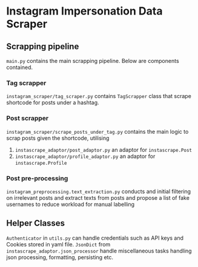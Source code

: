 # Instagram Impersonation Data Scraper

## Scrapping pipeline

`main.py` contains the main scrapping pipeline. Below are components contained.

### Tag scrapper

`instagram_scraper/tag_scraper.py` contains `TagScrapper` class that scrape shortcode for posts under a hashtag.

### Post scrapper

`instagram_scraper/scrape_posts_under_tag.py` contains the main logic to scrap posts given the shortcode, utilising

1. `instascrape_adaptor/post_adaptor.py` an adaptor for `instascrape.Post`
2. `instascrape_adaptor/profile_adaptor.py` an adaptor for `instascrape.Profile`

### Post pre-processing

`instagram_preprocessing.text_extraction.py` conducts and initial filtering on irrelevant posts and extract texts from
posts and propose a list of fake usernames to reduce workload for manual labelling

## Helper Classes

`Authenticator` in `utils.py` can handle credentials such as API keys and Cookies stored in yaml file.
`JsonDict` from `instascrape_adaptor.json_processor` handle miscellaneous tasks handling json processing, formatting,
persisting etc.